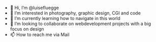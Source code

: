 - 👋 Hi, I’m @luisefluegge
- 👀 I’m interested in photography, graphic design, CGI and code
- 🌱 I’m currently learning how to navigate in this world
- 💞️ I’m looking to collaborate on webdevelopment projects with a big focus on design
- 📫 How to reach me via Mail

<!---
luisefluegge/luisefluegge is a ✨ special ✨ repository because its `README.md` (this file) appears on your GitHub profile.
You can click the Preview link to take a look at your changes.
--->

